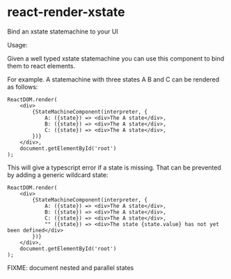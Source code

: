 # react-render-xstate
Bind an xstate statemachine to your UI

Usage:

Given a well typed xstate statemachine you can use this component to bind them to react elements.

For example. A statemachine with three states A B and C can be rendered as follows:

```
ReactDOM.render(
    <div>
        {StateMachineComponent(interpreter, {
            A: ({state}) => <div>The A state</div>,
            B: ({state}) => <div>The A state</div>,
            C: ({state}) => <div>The A state</div>,
        })}
    </div>,
    document.getElementById('root')
);

```

This will give a typescript error if a state is missing. That can be prevented by adding a generic wildcard state:

```
ReactDOM.render(
    <div>
        {StateMachineComponent(interpreter, {
            A: ({state}) => <div>The A state</div>,
            B: ({state}) => <div>The A state</div>,
            C: ({state}) => <div>The A state</div>,
            "" ({state}) => <div>The state {state.value} has not yet been defined</div>
        })}
    </div>,
    document.getElementById('root')
);

```

FIXME: document nested and parallel states

